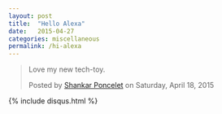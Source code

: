 ```yaml
---
layout: post
title:  "Hello Alexa"
date:   2015-04-27
categories: miscellaneous
permalink: /hi-alexa
---
```


<div id="fb-root"></div><script>(function(d, s, id) {  var js, fjs = d.getElementsByTagName(s)[0];  if (d.getElementById(id)) return;  js = d.createElement(s); js.id = id;  js.src = "//connect.facebook.net/en_US/sdk.js#xfbml=1&version=v2.3";  fjs.parentNode.insertBefore(js, fjs);}(document, 'script', 'facebook-jssdk'));</script><div class="fb-video" data-allowfullscreen="true" data-href="/ShankarPoncelet/videos/vb.772076488/10153251592336489/?type=1"><div class="fb-xfbml-parse-ignore"><blockquote cite="/ShankarPoncelet/videos/10153251592336489/"><a href="/ShankarPoncelet/videos/10153251592336489/"></a><p>Love my new tech-toy.</p>Posted by <a href="https://www.facebook.com/ShankarPoncelet">Shankar Poncelet</a> on Saturday, April 18, 2015</blockquote></div></div>

{% include disqus.html %}
